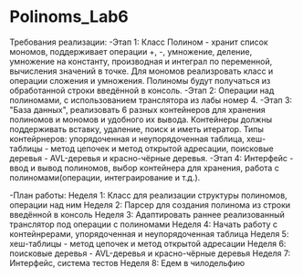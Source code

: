# Polinoms_Lab6
Требования реализации:
-Этап 1: 
Класс Полином - хранит список мономов, поддерживает операции +, -, умножение, деление, умножение на константу, производная и интеграл по переменной, вычисления значений в точке. 
Для мономов реализровать класс и операции сложения и умножения. Полиномы будут получаться из обработанной строки введённой в консоль.
-Этап 2: 
Операции над полиномами, с использованием транслятора из лабы номер 4. 
-Этап 3: 
"База данных", реализовать 6 разных контейнеров для хранения полиномов и мономов и удобного их вывода. Контейнеры должны поддерживать вставку, удаление, поиск и иметь итератор. Типы контейрнеров: упорядоченная и неупорядоченная таблица, хеш-таблицы - метод цепочек и  метод открытой адресации, поисковые деревья - AVL-деревья и красно-чёрные деревья. 
-Этап 4: 
Интерфейс - ввод и вывод полиномов, выбор контейнера для хранения, работа с полиномами(операции, интеграирование и т.д.). 

 -План работы:
 Неделя 1: Класс для реализации структуры полиномов, операции над ним
 Неделя 2: Парсер для создания полинома из строки введённой в консоль
 Неделя 3: Адаптировать раннее реализованный транслятор под операции с полиномами
 Неделя 4: Начать работу с контейнрерами, упорядоченная и неупорядоченная таблица
 Неделя 5: хеш-таблицы - метод цепочек и  метод открытой адресации
 Неделя 6:  поисковые деревья - AVL-деревья и красно-чёрные деревья
 Неделя 7: Интерфейс, система тестов 
 Неделя 8: Едем в чилодельфию
